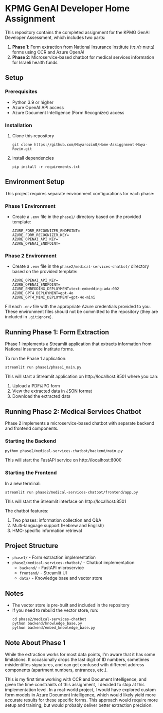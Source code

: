 # KPMG GenAI Developer Home Assignment 

This repository contains the completed assignment for the KPMG GenAI Developer Assessment, which includes two parts:

1. **Phase 1**: Form extraction from National Insurance Institute (ביטוח לאומי) forms using OCR and Azure OpenAI
2. **Phase 2**: Microservice-based chatbot for medical services information for Israeli health funds

## Setup

### Prerequisites
- Python 3.9 or higher
- Azure OpenAI API access
- Azure Document Intelligence (Form Recognizer) access

### Installation

1. Clone this repository
   ```
   git clone https://github.com/Mayarozin0/Home-Assiggnment-Maya-Rozin.git
   ```

2. Install dependencies
   ```
   pip install -r requirements.txt
   ```

## Environment Setup

This project requires separate environment configurations for each phase:

### Phase 1 Environment
- Create a `.env` file in the `phase1/` directory based on the provided template:
  ```
  AZURE_FORM_RECOGNIZER_ENDPOINT=
  AZURE_FORM_RECOGNIZER_KEY=
  AZURE_OPENAI_API_KEY=
  AZURE_OPENAI_ENDPOINT=
  ```

### Phase 2 Environment
- Create a `.env` file in the `phase2/medical-services-chatbot/` directory based on the provided template:
  ```
  AZURE_OPENAI_API_KEY=
  AZURE_OPENAI_ENDPOINT=
  AZURE_EMBEDDING_DEPLOYMENT=text-embedding-ada-002
  AZURE_GPT4_DEPLOYMENT=gpt-4o
  AZURE_GPT4_MINI_DEPLOYMENT=gpt-4o-mini
  ```

Fill each `.env` file with the appropriate Azure credentials provided to you. These environment files should not be committed to the repository (they are included in `.gitignore`).

## Running Phase 1: Form Extraction

Phase 1 implements a Streamlit application that extracts information from National Insurance Institute forms.

To run the Phase 1 application:
```
streamlit run phase1/phase1_main.py
```

This will start a Streamlit application on http://localhost:8501 where you can:
1. Upload a PDF/JPG form
2. View the extracted data in JSON format
3. Download the extracted data

## Running Phase 2: Medical Services Chatbot

Phase 2 implements a microservice-based chatbot with separate backend and frontend components.

### Starting the Backend
```
python phase2/medical-services-chatbot/backend/main.py
```
This will start the FastAPI service on http://localhost:8000

### Starting the Frontend
In a new terminal:
```
streamlit run phase2/medical-services-chatbot/frontend/app.py
```
This will start the Streamlit interface on http://localhost:8501

The chatbot features:
1. Two phases: information collection and Q&A
2. Multi-language support (Hebrew and English)
3. HMO-specific information retrieval

## Project Structure
- `phase1/` - Form extraction implementation
- `phase2/medical-services-chatbot/` - Chatbot implementation
  - `backend/` - FastAPI microservice
  - `frontend/` - Streamlit UI
  - `data/` - Knowledge base and vector store

## Notes
- The vector store is pre-built and included in the repository
- If you need to rebuild the vector store, run:
  ```
  cd phase2/medical-services-chatbot
  python backend/knowledge_base.py
  python backend/embed_knowledge_base.py
  ```

## Note About Phase 1

While the extraction works for most data points, I'm aware that it has some limitations. It occasionally drops the last digit of ID numbers, sometimes misidentifies signatures, and can get confused with different address components (apartment numbers, entrances, etc.).

This is my first time working with OCR and Document Intelligence, and given the time constraints of this assignment, I decided to stop at this implementation level. In a real-world project, I would have explored custom form models in Azure Document Intelligence, which would likely yield more accurate results for these specific forms. This approach would require more setup and training, but would probably deliver better extraction precision.
